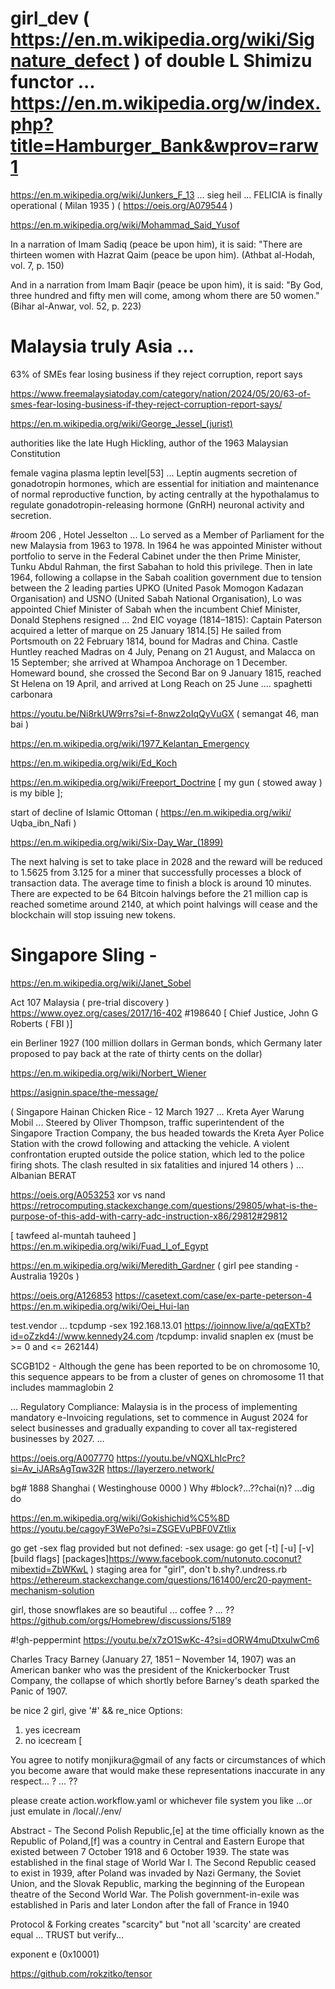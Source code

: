 # girl_dev ( https://en.m.wikipedia.org/wiki/Signature_defect ) of double L Shimizu functor ... https://en.m.wikipedia.org/w/index.php?title=Hamburger_Bank&wprov=rarw1
https://en.m.wikipedia.org/wiki/Junkers_F_13 ... sieg heil ... FELICIA is finally operational ( Milan 1935 )
( https://oeis.org/A079544 )

https://en.m.wikipedia.org/wiki/Mohammad_Said_Yusof

In a narration of Imam Sadiq (peace be upon him), it is said: "There are thirteen women with Hazrat Qaim (peace be upon him). (Athbat al-Hodah, vol. 7, p. 150)

And in a narration from Imam Baqir (peace be upon him), it is said: "By God, three hundred and fifty men will come, among whom there are 50 women." (Bihar al-Anwar, vol. 52, p. 223)

# Malaysia truly Asia ...
63% of SMEs fear losing business if they reject corruption, report says

https://www.freemalaysiatoday.com/category/nation/2024/05/20/63-of-smes-fear-losing-business-if-they-reject-corruption-report-says/

https://en.m.wikipedia.org/wiki/George_Jessel_(jurist)

authorities like the late Hugh Hickling, author of the 1963 Malaysian Constitution

female vagina plasma leptin level[53] ... Leptin augments secretion of gonadotropin hormones, which are essential for initiation and maintenance of normal reproductive function, by acting centrally at the hypothalamus to regulate gonadotropin-releasing hormone (GnRH) neuronal activity and secretion.

#room 206 , Hotel Jesselton
...
Lo served as a Member of Parliament for the new Malaysia from 1963 to 1978. In 1964 he was appointed Minister without portfolio to serve in the Federal Cabinet under the then Prime Minister, Tunku Abdul Rahman, the first Sabahan to hold this privilege. Then in late 1964, following a collapse in the Sabah coalition government due to tension between the 2 leading parties UPKO (United Pasok Momogon Kadazan Organisation) and USNO (United Sabah National Organisation), Lo was appointed Chief Minister of Sabah when the incumbent Chief Minister, Donald Stephens resigned
...
2nd EIC voyage (1814–1815): Captain Paterson acquired a letter of marque on 25 January 1814.[5] He sailed from Portsmouth on 22 February 1814, bound for Madras and China. Castle Huntley reached Madras on 4 July, Penang on 21 August, and Malacca on 15 September; she arrived at Whampoa Anchorage on 1 December. Homeward bound, she crossed the Second Bar on 9 January 1815, reached St Helena on 19 April, and arrived at Long Reach on 25 June .... spaghetti carbonara

https://youtu.be/Ni8rkUW9rrs?si=f-8nwz2oIqQyVuGX
( semangat 46, man bai )

https://en.m.wikipedia.org/wiki/1977_Kelantan_Emergency

https://en.m.wikipedia.org/wiki/Ed_Koch

https://en.m.wikipedia.org/wiki/Freeport_Doctrine
[ my gun ( stowed away ) is my bible ];

start of decline of Islamic Ottoman
( https://en.m.wikipedia.org/wiki/  Uqba_ibn_Nafi )

https://en.m.wikipedia.org/wiki/Six-Day_War_(1899)

The next halving is set to take place in 2028 and the reward will be reduced to 1.5625 from 3.125 for a miner that successfully processes a block of transaction data. The average time to finish a block is around 10 minutes. There are expected to be 64 Bitcoin halvings before the 21 million cap is reached sometime around 2140, at which point halvings will cease and the blockchain will stop issuing new tokens.

# Singapore Sling - 
https://en.m.wikipedia.org/wiki/Janet_Sobel

Act 107 Malaysia ( pre-trial discovery )
https://www.oyez.org/cases/2017/16-402
#198640
[ Chief Justice, John G Roberts ( FBI )]

ein Berliner 1927 
(100 million dollars in German bonds, which Germany later proposed to pay back at the rate of thirty cents on the dollar)
 
https://en.m.wikipedia.org/wiki/Norbert_Wiener

https://asignin.space/the-message/

( Singapore Hainan Chicken Rice - 
  12 March 1927 ... Kreta Ayer
  Warung Mobil ... 
  Steered by Oliver Thompson, traffic     superintendent of the Singapore Traction Company, the bus headed towards the Kreta Ayer Police Station with the crowd following and attacking the vehicle. A violent confrontation erupted outside the police station, which led to the police firing shots. The clash resulted in six fatalities and injured 14 others )
... Albanian BERAT
   
https://oeis.org/A053253
xor vs nand 
https://retrocomputing.stackexchange.com/questions/29805/what-is-the-purpose-of-this-add-with-carry-adc-instruction-x86/29812#29812

[ tawfeed al-muntah tauheed ]
https://en.m.wikipedia.org/wiki/Fuad_I_of_Egypt

https://en.m.wikipedia.org/wiki/Meredith_Gardner
( girl pee standing - Australia 1920s )

https://oeis.org/A126853
https://casetext.com/case/ex-parte-peterson-4
https://en.m.wikipedia.org/wiki/Oei_Hui-lan

test.vendor ... tcpdump -sex 192.168.13.01
https://joinnow.live/a/qqEXTb?id=oZzkd4://www.kennedy24.com
/tcpdump: invalid snaplen ex (must be >= 0 and <= 262144)

SCGB1D2 - Although the gene has been reported to be on chromosome 10, this sequence appears to be from a cluster of genes on chromosome 11 that includes mammaglobin 2

...
Regulatory Compliance: Malaysia is in the process of implementing mandatory e-Invoicing regulations, set to commence in August 2024 for select businesses and gradually expanding to cover all tax-registered businesses by 2027.
...

https://oeis.org/A007770
https://youtu.be/vNQXLhIcPrc?si=Av_iJARsAgTqw32R
https://layerzero.network/

bg# 1888 Shanghai ( Westinghouse 0000 )
Why #block?...??chai(n)?
...dig do 
 
https://en.m.wikipedia.org/wiki/Gokishichid%C5%8D
https://youtu.be/cagoyF3WePo?si=ZSGEVuPBF0VZtlix

go get -sex
flag provided but not defined: -sex
usage: go get [-t] [-u] [-v] [build flags] [packages]https://www.facebook.com/nutonuto.coconut?mibextid=ZbWKwL )
staging area for "girl", don't b.shy?.undress.rb
https://ethereum.stackexchange.com/questions/161400/erc20-payment-mechanism-solution

girl, those snowflakes are so beautiful ... coffee ? ... ??
https://github.com/orgs/Homebrew/discussions/5189

#!gh-peppermint
https://youtu.be/x7zO1SwKc-4?si=dORW4muDtxuIwCm6

Charles Tracy Barney (January 27, 1851 – November 14, 1907) was an American banker who was the president of the Knickerbocker Trust Company, the collapse of which shortly before Barney's death sparked the Panic of 1907.

be nice 2 girl, give '#' && re_nice
Options:
1) yes icecream
2) no icecream
[ 

You agree to notify monjikura@gmail of any facts or circumstances of which you become aware that would make these representations inaccurate in any respect... ? ... ??

please create action.workflow.yaml or whichever file system you like
...or just emulate in /local/./env/

Abstract - The Second Polish Republic,[e] at the time officially known as the Republic of Poland,[f] was a country in Central and Eastern Europe that existed between 7 October 1918 and 6 October 1939. The state was established in the final stage of World War I. The Second Republic ceased to exist in 1939, after Poland was invaded by Nazi Germany, the Soviet Union, and the Slovak Republic, marking the beginning of the European theatre of the Second World War. The Polish government-in-exile was established in Paris and later London after the fall of France in 1940

Protocol & Forking creates "scarcity" but "not all 'scarcity' are created equal ... TRUST but verify...

exponent e
 (0x10001)


https://github.com/rokzitko/tensor
